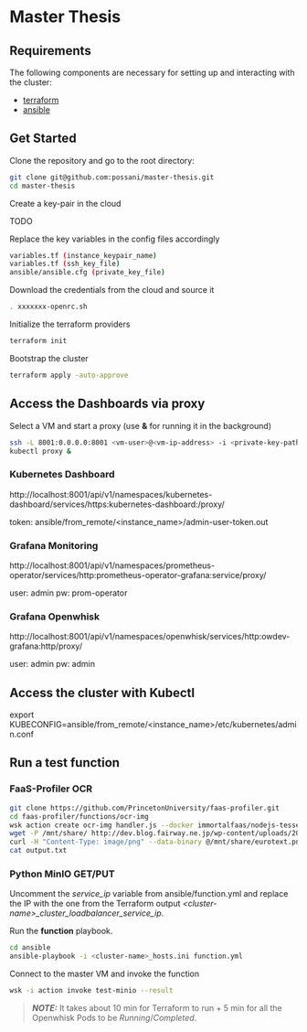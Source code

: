 # Master Thesis

## Requirements

The following components are necessary for setting up and interacting with the cluster:
 * [terraform](https://learn.hashicorp.com/terraform/getting-started/install.html)
 * [ansible](https://docs.ansible.com/ansible/latest/installation_guide/intro_installation.html)
 
## Get Started

Clone the repository and go to the root directory:

```bash
git clone git@github.com:possani/master-thesis.git
cd master-thesis
```

Create a key-pair in the cloud

TODO

Replace the key variables in the config files accordingly

```bash
variables.tf (instance_keypair_name)
variables.tf (ssh_key_file)
ansible/ansible.cfg (private_key_file)
```

Download the credentials from the cloud and source it

```bash
. xxxxxxx-openrc.sh
```

Initialize the terraform providers

```bash
terraform init
```

Bootstrap the cluster

```bash
terraform apply -auto-approve
```

## Access the Dashboards via proxy

Select a VM and start a proxy (use **&** for running it in the background)

```bash
ssh -L 8001:0.0.0.0:8001 <vm-user>@<vm-ip-address> -i <private-key-path>
kubectl proxy &
```

### Kubernetes Dashboard

http://localhost:8001/api/v1/namespaces/kubernetes-dashboard/services/https:kubernetes-dashboard:/proxy/

token: ansible/from_remote/<instance_name>/admin-user-token.out

### Grafana Monitoring

http://localhost:8001/api/v1/namespaces/prometheus-operator/services/http:prometheus-operator-grafana:service/proxy/

user: admin
pw: prom-operator

### Grafana Openwhisk

http://localhost:8001/api/v1/namespaces/openwhisk/services/http:owdev-grafana:http/proxy/

user: admin
pw: admin

## Access the cluster with Kubectl

export KUBECONFIG=ansible/from_remote/<instance_name>/etc/kubernetes/admin.conf

## Run a test function

### FaaS-Profiler OCR

```bash
git clone https://github.com/PrincetonUniversity/faas-profiler.git
cd faas-profiler/functions/ocr-img
wsk action create ocr-img handler.js --docker immortalfaas/nodejs-tesseract --web raw -i
wget -P /mnt/share/ http://dev.blog.fairway.ne.jp/wp-content/uploads/2014/04/eurotext.png
curl -H "Content-Type: image/png" --data-binary @/mnt/share/eurotext.png $(wsk action get ocr-img --url -i) -k -v >output.txt
cat output.txt
```

### Python MinIO GET/PUT

Uncomment the *service_ip* variable from ansible/function.yml and replace the IP with the one from the Terraform output *\<cluster-name\>_cluster_loadbalancer_service_ip*.

Run the **function** playbook.

```bash
cd ansible
ansible-playbook -i <cluster-name>_hosts.ini function.yml
```

Connect to the master VM and invoke the function

```bash
wsk -i action invoke test-minio --result
```

> **_NOTE:_**  It takes about 10 min for Terraform to run + 5 min for all the Openwhisk Pods to be _Running_/_Completed_.
